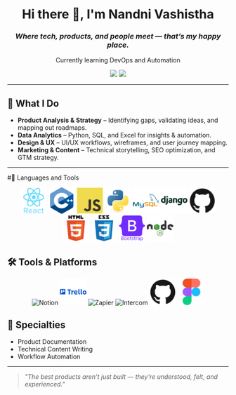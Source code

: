 <!-- Intro -->
<h1 align="center">Hi there 👋, I'm Nandni Vashistha</h1>
<h3 align="center"><em>Where tech, products, and people meet — that’s my happy place.</em></h3>
<p align="center">Currently learning DevOps and Automation </p>

<!-- Badges -->
<p align="center">
  <a href="https://www.linkedin.com/in/nandnivashistha/"><img src="https://img.shields.io/badge/LinkedIn-blue?style=for-the-badge&logo=linkedin" /></a>
  <a href="mailto:nandnivashistha@gmail.com"><img src="https://img.shields.io/badge/Email-D14836?style=for-the-badge&logo=gmail&logoColor=white" /></a>
</p>

---

## 🚀 What I Do

- **Product Analysis & Strategy** – Identifying gaps, validating ideas, and mapping out roadmaps.  
- **Data Analytics** – Python, SQL, and Excel for insights & automation.  
- **Design & UX** – UI/UX workflows, wireframes, and user journey mapping.  
- **Marketing & Content** – Technical storytelling, SEO optimization, and GTM strategy.  

---

#🚀 Languages and Tools

<p align="center">
  <img src="https://raw.githubusercontent.com/devicons/devicon/master/icons/react/react-original-wordmark.svg" alt="React" width="60" height="60"/>
  <img src="https://raw.githubusercontent.com/devicons/devicon/master/icons/cplusplus/cplusplus-original.svg" alt="C++" width="60" height="60"/>
  <img src="https://raw.githubusercontent.com/devicons/devicon/master/icons/javascript/javascript-original.svg" alt="JavaScript" width="60" height="60"/>
  <img src="https://raw.githubusercontent.com/devicons/devicon/master/icons/python/python-original.svg" alt="Python" width="60" height="60"/>
  <img src="https://raw.githubusercontent.com/devicons/devicon/master/icons/mysql/mysql-original-wordmark.svg" alt="MySQL" width="60" height="60"/>
  <img src="https://raw.githubusercontent.com/devicons/devicon/master/icons/django/django-plain-wordmark.svg" alt="Django" width="60" height="60"/>
  <img src="https://raw.githubusercontent.com/devicons/devicon/master/icons/github/github-original.svg" alt="GitHub" width="60" height="60"/>
  <img src="https://raw.githubusercontent.com/devicons/devicon/master/icons/html5/html5-original-wordmark.svg" alt="HTML5" width="60" height="60"/>
  <img src="https://raw.githubusercontent.com/devicons/devicon/master/icons/css3/css3-original-wordmark.svg" alt="CSS3" width="60" height="60"/>
  <img src="https://raw.githubusercontent.com/devicons/devicon/master/icons/bootstrap/bootstrap-plain-wordmark.svg" alt="Bootstrap" width="60" height="60"/>
  <img src="https://raw.githubusercontent.com/devicons/devicon/master/icons/nodejs/nodejs-original-wordmark.svg" alt="Node.js" width="60" height="60"/>
</p>

## 🛠 Tools & Platforms

<p align="center">
  <img src="https://upload.wikimedia.org/wikipedia/commons/4/45/Notion_app_logo.png" alt="Notion" width="60" height="60"/>
  <img src="https://raw.githubusercontent.com/devicons/devicon/master/icons/trello/trello-plain-wordmark.svg" alt="Trello" width="60" height="60"/>
  <img src="https://seeklogo.com/images/Z/zapier-logo-0B328C5DCB-seeklogo.com.png" alt="Zapier" width="60" height="60"/>
  <img src="https://cdn.worldvectorlogo.com/logos/intercom-1.svg" alt="Intercom" width="60" height="60"/>
  <img src="https://raw.githubusercontent.com/devicons/devicon/master/icons/github/github-original.svg" alt="GitHub" width="60" height="60"/>
  <img src="https://raw.githubusercontent.com/devicons/devicon/master/icons/figma/figma-original.svg" alt="Figma" width="60" height="60"/>
</p>

## 🎯 Specialties  

- Product Documentation  
- Technical Content Writing  
- Workflow Automation
---

> *"The best products aren’t just built — they’re understood, felt, and experienced."*
